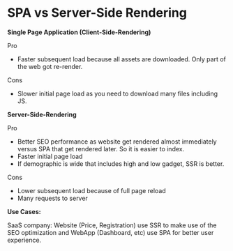 # SPA vs Server-Side Rendering

**Single Page Application \(Client-Side-Rendering\)**

Pro

* Faster subsequent load because all assets are downloaded. Only part of the web got re-render.

Cons

* Slower initial page load as you need to download many files including JS.

**Server-Side-Rendering**

Pro

* Better SEO performance as website get rendered almost immediately versus SPA that get rendered later. So it is easier to index.
* Faster initial page load
* If demographic is wide that includes high and low gadget, SSR is better.

Cons

* Lower subsequent load because of full page reload 
* Many requests to server

**Use Cases:**

SaaS company: Website \(Price, Registration\) use SSR to make use of the SEO optimization and WebApp \(Dashboard, etc\) use SPA for better user experience.


